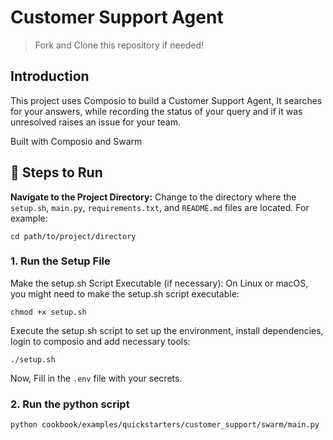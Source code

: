 # Customer Support Agent
> Fork and Clone this repository if needed!

## Introduction
This project uses Composio to build a Customer Support Agent, It searches for your answers, while recording the status of your query and if it was unresolved raises an issue for your team.

Built with Composio and Swarm


## 👣 Steps to Run
**Navigate to the Project Directory:**
Change to the directory where the `setup.sh`, `main.py`, `requirements.txt`, and `README.md` files are located. For example:
```shell
cd path/to/project/directory
```

### 1. Run the Setup File
Make the setup.sh Script Executable (if necessary):
On Linux or macOS, you might need to make the setup.sh script executable:
```shell
chmod +x setup.sh
```
Execute the setup.sh script to set up the environment, install dependencies, login to composio and 
add necessary tools:
```shell
./setup.sh
```
Now, Fill in the `.env` file with your secrets.

### 2. Run the python script
```shell
python cookbook/examples/quickstarters/customer_support/swarm/main.py
```
